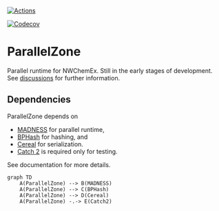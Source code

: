 [![Actions](https://github.com/NWChemEx-Project/ParallelZone/workflows/C_C++_CI/badge.svg)](https://github.com/NWChemEx-Project/ParallelZone)

[![Codecov](https://codecov.io/github/NWChemEx-Project/ParallelZone/branch/master/graphs/sunburst.svg?token=gdemefzIU7)](https://codecov.io/github/NWChemEx-Project/ParallelZone/branch/master)

# ParallelZone

Parallel runtime for NWChemEx. Still in the early stages of development. 
See [discussions](https://github.com/NWChemEx-Project/ParallelZone/discussions) for further information.

## Dependencies
ParallelZone depends on 
- [MADNESS](https://github.com/m-a-d-n-e-s-s/madness) for parallel runtime, 
- [BPHash](http://bennybp.github.io/) for hashing, and 
- [Cereal](https://uscilab.github.io/cereal/) for serialization. 
- [Catch 2](https://github.com/catchorg/Catch2) is required only for testing. 

See documentation for more details.

```mermaid
graph TD
    A(ParallelZone) --> B(MADNESS)
    A(ParallelZone) --> C(BPHash)
    A(ParallelZone) --> D(Cereal)
    A(ParallelZone) -.-> E(Catch2)
```
